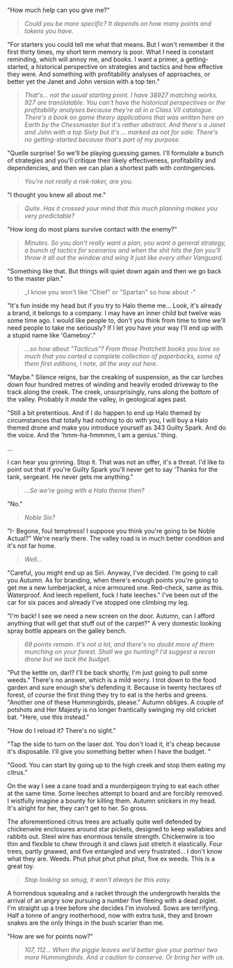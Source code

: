 "How much help can you give me?"

> _Could you be more specific? It depends on how many points and tokens you have._

"For starters you could tell me what that means. But I won't remember it the first thirty times, my short term memory is poor. What I need is constant reminding, which will annoy me, and books. I want a primer, a getting-started, a historical perspective on strategies and tactics and how effective they were. And something with profitability analyses of approaches, or better yet the Janet and John version with a top ten."

> _That's... not the usual starting point. I have 38927 matching works. 927 are translatable. You can't have the historical perspectives or the profitability analyses because they're all in a Class VII catalogue. There's a book on game theory applications that was written here on Earth by the Chessmaster but it's rather abstract. And there's a Janet and John with a top Sixty but it's ... marked as not for sale. There's no getting-started because that's part of my purpose._

"Quelle surprise! So we'll be playing guessing games. I'll formulate a bunch of strategies and you'll critique their likely effectiveness, profitability and dependencies, and then we can plan a shortest path with contingencies. 

> _You're not really a risk-taker, are you_.

"I thought you knew all about me."

> _Quite. Has it crossed your mind that this much planning makes you very predictable?_

"How long do most plans survive contact with the enemy?"

> _Minutes. So you don't really want a plan, you want a general strategy, a bunch of tactics for scenarios and when the shit hits the fan you'll throw it all out the window and wing it just like every other Vanguard._

"Something like that. But things will quiet down again and then we go back to the master plan."

> _I know you won't like "Chief" or "Spartan" so how about -"

"It's fun inside my head but if you try to Halo theme me... Look, it's already a brand, it belongs to a company. I may have an inner child but twelve was some time ago. I would like people to, don't you think from time to time we'll need people to take me seriously? If I let you have your way I'll end up with a stupid name like 'Gameboy'."

> _...so how about "Tacticus"? From those Pratchett books you love so much that you carted a complete collection of paperbacks, some of them first editions, I note, all the way out here._

"Maybe." Silence reigns, bar the creaking of suspension, as the car lurches down four hundred metres of winding and heavily eroded driveway to the track along the creek. The creek, unsurprisingly, runs along the bottom of the valley. Probably it _made_ the valley, in geological ages past. 

"Still a bit pretentious. And if I do happen to end up Halo themed by circumstances that totally had nothing to do with you, I will buy a Halo themed drone and make you introduce yourself as 343 Guilty Spark. And do the voice. And the 'hmm-ha-hmmmm, I am a genius.' thing.

...


I can hear you grinning. Stop it. That was not an offer, it's a threat. I'd like to point out that if you're Guilty Spark you'll never get to say 'Thanks for the tank, sergeant. He never gets me anything."

> _...So we're going with a Halo theme then?_

"No."

> _Noble Six?_

"I- Begone, foul temptress! I suppose you think you're going to be Noble Actual?" We're nearly there. The valley road is in much better condition and it's not far home.

> _Well..._

"Careful, you might end up as Siri. Anyway, I've decided. I'm going to call you Autumn. As for branding, when there's enough points you're going to get me a new lumberjacket, a nice armoured one. Red-check, same as this. Waterproof. And leech repellent, fuck I hate leeches." I've been out of the car for six paces and already I've stopped one climbing my leg.

"I'm back! I see we need a new screen on the door. Autumn, can I afford anything that will get that stuff out of the carpet?" A very domestic looking spray bottle appears on the galley bench.

> _69 points remain. It's not a lot, and there's no doubt more of them munching on your forest. Shall we go hunting? I'd suggest a recon drone but we lack the budget._ 

"Put the kettle on, darl? I'll be back shortly, I'm just going to pull some weeds." There's no answer, which is a mild worry. I trot down to the food garden and sure enough she's defending it. Because in twenty hectares of forest, of _course_ the first thing they try to eat is the herbs and greens. "Another one of these Hummingbirds, please." Autumn obliges. A couple of potshots and Her Majesty is no longer frantically swinging my old cricket bat. "Here, use this instead."

"How do I reload it? There's no sight."

"Tap the side to turn on the laser dot. You don't load it, it's cheap because it's disposable. I'll give you something better when I have the budget. "

"Good. You can start by going up to the high creek and stop them eating my citrus."

On the way I see a cane toad and a murderpigeon trying to eat each other at the same time. Some leeches attempt to board and are forcibly removed. I wistfully imagine a bounty for killing them. Autumn snickers in my head. It's alright for her, they can't get to her. So gross.

The aforementioned citrus trees are actually quite well defended by chickenwire enclosures around star pickets, designed to keep wallabies and rabbits out. Steel wire has enormous tensile strength. Chickenwire is too thin and flexible to chew through it and claws just stretch it elastically. Four trees, partly gnawed, and five entangled and very frustrated... I don't know what they are. Weeds. Phut phut phut phut phut, five ex weeds. This is a great toy.

> _Stop looking so smug, it won't always be this easy._

A horrendous squealing and a racket through the undergrowth heralds the arrival of an angry sow pursuing a number five fleeing with a dead piglet. I'm straight up a tree before she decides I'm involved. Sows are terrifying. Half a tonne of angry motherhood, now with extra tusk, they and brown snakes are the only things in the bush scarier than me.

"How are we for points now?"

> _107, 112... When the piggie leaves we'd better give your partner two more Hummingbirds. And a caution to conserve. Or bring her with us._
